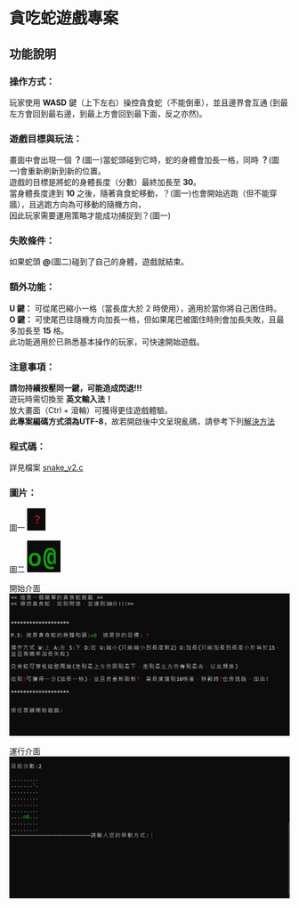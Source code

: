 # 貪吃蛇遊戲專案
## 功能說明 
### 操作方式：  
   玩家使用 **WASD** 鍵（上下左右）操控貪食蛇（不能倒車），並且邊界會互通
   (到最左方會回到最右邊，到最上方會回到最下面，反之亦然)。
### 遊戲目標與玩法：  
   畫面中會出現一個 **？**(圖一)當蛇頭碰到它時，蛇的身體會加長一格，同時 **？**(圖一)會重新刷新到新的位置。  
   遊戲的目標是將蛇的身體長度（分數）最終加長至 **30**。  
   當身體長度達到 **10** 之後，隨著貪食蛇移動，？(圖一)也會開始逃跑（但不能穿牆），且逃跑方向為可移動的隨機方向，  
   因此玩家需要運用策略才能成功捕捉到？(圖一)

### 失敗條件：  
   如果蛇頭 **@**(圖二)碰到了自己的身體，遊戲就結束。

### 額外功能：  
   **U 鍵：** 可從尾巴縮小一格（當長度大於 2 時使用），適用於當你將自己困住時。  
   **O 鍵：** 可使尾巴往隨機方向加長一格，但如果尾巴被圍住時則會加長失敗，且最多加長至 **15** 格。  
   此功能適用於已熟悉基本操作的玩家，可快速開始遊戲。

### 注意事項：  
   **請勿持續按壓同一鍵，可能造成閃退!!!**  
   遊玩時需切換至 **英文輸入法！**  
   放大畫面（Ctrl + 滾輪）可獲得更佳遊戲體驗。  
   **此專案編碼方式須為UTF-8**，故若開啟後中文呈現亂碼，請參考下列[解決方法](https://blog.csdn.net/baidu_36499789/article/details/113700074)

### 程式碼：  
詳見檔案 [snake_v2.c](snake_v2.c)
   
### 圖片：  
圖一 ![？](image/pic_1.png)  

圖二 ![O@](image/pic_2.png)  

開始介面 ![start](image/pic_3.png)  

運行介面 ![start](image/pic_4.png)  

   
